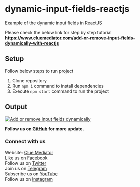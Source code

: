 # dynamic-input-fields-reactjs
Example of the dynamic input fields in ReactJS

Please check the below link for step by step tutorial
**https://www.cluemediator.com/add-or-remove-input-fields-dynamically-with-reactjs**

## Setup
Follow below steps to run project

1. Clone repository
2. Run `npm i` command to install dependencies
3. Execute `npm start` command to run the project

## Output 
[![Add or remove input fields dynamically](https://www.cluemediator.com/wp-content/uploads/2020/02/output-add-remove-input-fields-dynamically-with-clue-mediator.gif)](https://www.cluemediator.com/add-or-remove-input-fields-dynamically-with-reactjs)

**Follow us on [GitHub](https://github.com/cluemediator) for more update.**

### Connect with us
Website: [Clue Mediator](https://www.cluemediator.com)  
Like us on [Facebook](https://www.facebook.com/thecluemediator)  
Follow us on [Twitter](https://twitter.com/cluemediator)  
Join us on [Telegram](https://t.me/cluemediator)  
Subscribe us on [YouTube](https://www.youtube.com/ClueMediator)  
Follow us on [Instagram](https://www.instagram.com/clue_mediator)
